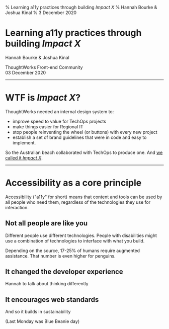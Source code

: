 % Learning a11y practices through building _Impact X_
% Hannah Bourke &amp; Joshua Kinal
% 3 December 2020

# Learning a11y practices through building _Impact X_

Hannah Bourke & Joshua Kinal

ThoughtWorks Front-end Community  
03 December 2020

---

# WTF is _Impact X_?

ThoughtWorks needed an internal design system to:

- improve speed to value for TechOps projects
- make things easier for Regional IT
- stop people reinventing the wheel (or buttons) with every new project
- establish a set of brand guidelines that were in code and easy to implement.

So the Australian beach collaborated with TechOps to produce one. And [we called it _Impact X_](https://tw-impact-x.thoughtworks-labs.net).

---

# Accessibility as a core principle

Accessibility ("a11y" for short) means that content and tools can be used by all people who need them, regardless of the technologies they use for interaction.

## Not all people are like you

Different people use different technologies. People with disabilities might use a combination of technologies to interface with what you build.

Depending on the source, 17-25% of humans require augmented assistance. That number is even higher for penguins.

## It changed the developer experience

Hannah to talk about thinking differently

## It encourages web standards

And so it builds in sustainability

(Last Monday was Blue Beanie day)

